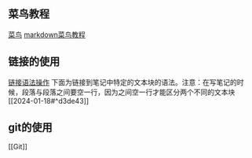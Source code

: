 ## 菜鸟教程
[菜鸟](https://www.runoob.com)
[markdown菜鸟教程](https://www.runoob.com/markdown/md-tutorial.html)

## 链接的使用
[链接语法操作](https://blog.csdn.net/qq_34422681/article/details/128096681)
下面为链接到笔记中特定的文本块的语法。注意：在写笔记的时候，段落与段落之间要空一行，因为之间空一行才能区分两个不同的文本块
[[2024-01-18#^d3de43]]

## git的使用
[[Git]] 